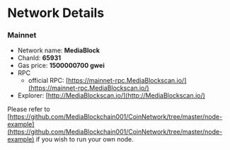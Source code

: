 # Network Details

### Mainnet

* Network name: **MediaBlock**
* ChanId: **65931**
* Gas price: **1500000700 gwei**
* RPC
  * official RPC: [https://mainnet-rpc.MediaBlockscan.io/](https://mainnet-rpc.MediaBlockscan.io/)​
* Explorer: [http://MediaBlockscan.io/](http://MediaBlockscan.io/)​

Please refer to [https://github.com/MediaBlockchain001/CoinNetwork/tree/master/node-example](https://github.com/MediaBlockchain001/CoinNetwork/tree/master/node-example) if you wish to run your own node.

